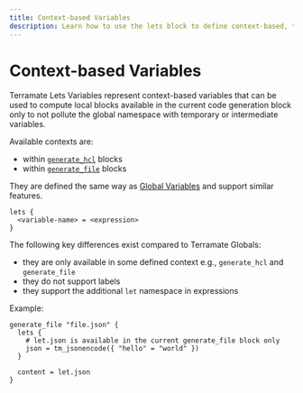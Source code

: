 ```yaml
---
title: Context-based Variables
description: Learn how to use the lets block to define context-based, temporary variables that can be used in code generation blocks.
---
```


# Context-based Variables

Terramate Lets Variables represent context-based variables that can be used to compute local blocks available in the
current code generation block only to not pollute the global namespace with temporary or intermediate variables.

Available contexts are:

- within [`generate_hcl`](../generate-hcl.md) blocks
- within [`generate_file`](../generate-file.md) blocks

They are defined the same way as [Global Variables](./globals.md) and support similar features.

```hcl
lets {
  <variable-name> = <expression>
}
```

The following key differences exist compared to Terramate Globals:

- they are only available in some defined context e.g., `generate_hcl` and `generate_file`
- they do not support labels
- they support the additional `let` namespace in expressions

Example:

```hcl
generate_file "file.json" {
  lets {
    # let.json is available in the current generate_file block only
    json = tm_jsonencode({ "hello" = "world" })
  }

  content = let.json
}
```
